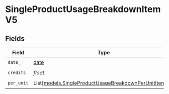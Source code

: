 # SingleProductUsageBreakdownItemV5


## Fields

| Field                                                                                                          | Type                                                                                                           | Required                                                                                                       | Description                                                                                                    |
| -------------------------------------------------------------------------------------------------------------- | -------------------------------------------------------------------------------------------------------------- | -------------------------------------------------------------------------------------------------------------- | -------------------------------------------------------------------------------------------------------------- |
| `date_`                                                                                                        | [date](https://docs.python.org/3/library/datetime.html#date-objects)                                           | :heavy_check_mark:                                                                                             | N/A                                                                                                            |
| `credits`                                                                                                      | *float*                                                                                                        | :heavy_check_mark:                                                                                             | N/A                                                                                                            |
| `per_unit`                                                                                                     | List[[models.SingleProductUsageBreakdownPerUnitItemV5](../models/singleproductusagebreakdownperunititemv5.md)] | :heavy_check_mark:                                                                                             | N/A                                                                                                            |